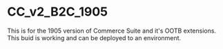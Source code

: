 # CC_v2_B2C_1905
This is for the 1905 version of Commerce Suite and it's OOTB extensions.
This buid is working and can be deployed to an environment.
